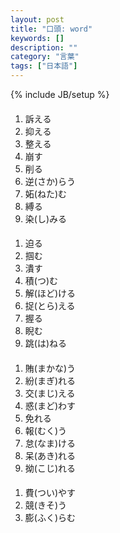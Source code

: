 ```yaml
---
layout: post
title: "口頭: word"
keywords: []
description: ""
category: "言葉"
tags: ["日本語"]
---
```

{% include JB/setup %}

#### 
1. 訴える
2. 抑える
3. 整える
4. 崩す
5. 削る
6. 逆(さか)らう
7. 妬(ねた)む
8. 縛る
9. 染(し)みる


####
1. 迫る
2. 掴む
3. 潰す
4. 積(つ)む
5. 解(ほど)ける
6. 捉(とら)える
7. 握る
8. 睨む
9. 跳(は)ねる


####
1. 賄(まかな)う
2. 紛(まぎ)れる
3. 交(まじ)える
4. 惑(まど)わす
5. 免れる
6. 報(むく)う
7. 怠(なま)ける
8. 呆(あき)れる
9. 拗(こじ)れる


####
1. 費(つい)やす
2. 競(きそ)う
3. 膨(ふく)らむ








